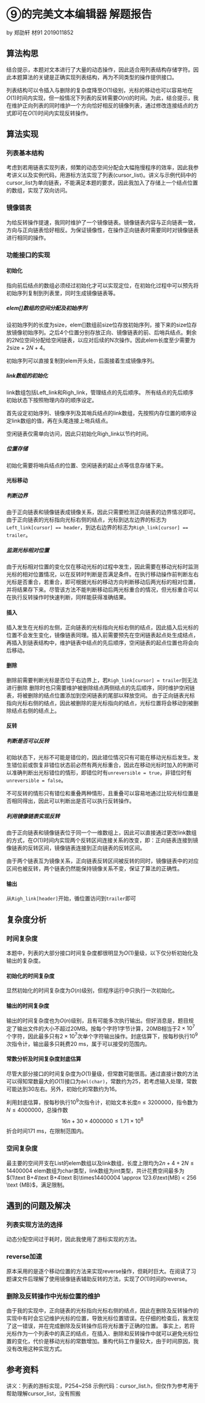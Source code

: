 # ⑨的完美文本编辑器 解题报告
by 郑劭轩 材91 2019011852

## 算法构思

结合提示，本题对文本进行了大量的动态操作，因此适合用列表结构存储字符。因此本题算法的关键是正确实现列表结构，再为不同类型的操作提供接口。

列表结构可以令插入与删除的复杂度降至$O(1)$级别，光标的移动也可以容易地在$O(1)$时间内实现，但一般情况下列表的反转需要$O(n)$的时间。为此，结合提示，我在维护正向列表的同时维护一个方向恰好相反的镜像列表，通过修改连接结点的方式即可在$O(1)$时间内实现反转操作。

## 算法实现

### 列表基本结构
考虑到若用链表实现列表，频繁的动态空间分配会大幅拖慢程序的效率，因此我参考讲义以及实例代码，用游标方法实现了列表(cursor_list)。讲义与示例代码中的cursor_list为单向链表，不能满足本题的要求，因此我加入了存储上一个结点位置的数组，实现了双向访问。

### 镜像链表
为给反转操作提速，我同时维护了一个镜像链表。镜像链表内容与正向链表一致，方向与正向链表恰好相反。为保证镜像性，在操作正向链表时需要同时对镜像链表进行相同的操作。

### 功能接口的实现
#### 初始化

指向前后结点的数组必须经过初始化才可以实现定位，在初始化过程中可以预先将初始序列复制到列表里，同时生成镜像链表等。

##### elem[]数组的空间分配及初始序列
设初始序列的长度为size，elem[]数组前size位存放初始序列，接下来的size位存放镜像初始序列。之后4个位置分别存放正向、镜像链表的前、后哨兵结点。剩余的2N位空间分配给空闲链表，以应对后续的N次操作。因此elem长度至少需要为$2\text{size}+2N+4$。

初始序列可以直接复制到elem开头处，后面接着生成镜像序列。

##### link数组的初始化
link数组包括Left_link和Righ_link，管理结点的先后顺序。
所有结点的先后顺序初始状态下按照物理内存的顺序设定。

首先设定初始序列、镜像序列及其哨兵结点的link数组，先按照内存位置的顺序设定link数组的值，再在头尾连接上哨兵结点。

空闲链表仅需单向访问，因此只初始化Righ_link以节约时间。

##### 位置存储
初始化需要将哨兵结点的位置、空闲链表的起止点等信息存储下来。

#### 光标移动

##### 判断边界
由于正向链表和镜像链表成镜像关系，因此只需要检测正向链表的边界情况即可。由于正向链表的光标指向光标右侧的结点，光标到达左边界的标志为`Left_link[cursor] == header`，到达右边界的标志为`Righ_link[cursor] == trailer`。

##### 监测光标相对位置
由于光标相对位置的变化仅在移动光标的过程中发生，因此需要在移动光标时监测光标的相对位置情况，以在反转时判断是否满足条件。在执行移动操作前判断左右光标是否重合，若重合，即可根据光标的移动方向判断移动后两光标的相对位置，并将结果存下来。尽管该方法不能判断移动后两光标重合的情况，但光标重合可以在执行反转操作时快速判断，同样能获得准确结果。

#### 插入
插入发生在光标的左侧，正向链表的光标指向光标右侧的结点，因此插入后光标的位置不会发生变化，镜像链表同理。插入前需要预先在空闲链表起点处生成结点，再插入到链表结构中，维护链表中结点的先后顺序，空闲链表的起点位置也将会向后移动。


#### 删除

删除前需要判断光标是否位于右边界上，若`Righ_link[cursor] = trailer`则无法进行删除
删除时也只需要维护被删除结点两侧结点的先后顺序，同时维护空闲链表，将被删除的结点位置添加到空闲链表的尾部以释放空间。
由于正向链表光标指向光标右侧的结点，因此被删除的是光标指向的结点，光标位置将会移动到被删除结点右侧的结点上。


#### 反转
##### 判断是否可以反转
初始状态下，光标不可能是错位的，因此错位情况只有可能在移动光标后发生。发生错位前或恢复非错位状态前必然有两光标重合，因此在移动光标时加入的判断可以准确判断出光标错位的情形，即错位时有`unreversible = true`，非错位时有`unreversible = false`。

不可反转的情形只有错位和重叠两种情形，且重叠可以容易地通过比较光标位置是否相同得出，因此可以判断出是否可以执行反转操作。

##### 利用镜像链表实现反转
由于正向链表和镜像链表位于同一个一维数组上，因此可以直接通过更改link数组的方式，在$O(1)$时间内实现两个反转区间连接关系的改变，即：正向链表连接到镜像链表的反转区间，镜像链表连接到正向链表的反转区间。

由于两个链表互为镜像关系，正向链表反转区间被反转的同时，镜像链表中的对应区间也被反转，两个链表仍然能保持镜像关系不变，保证了算法的正确性。

#### 输出
从`Righ_link[header]`开始，循位置访问到`trailer`即可


## 复杂度分析

### 时间复杂度

本题中，列表的大部分接口时间复杂度都很明显为$O(1)$量级，以下仅分析初始化及输出的复杂度。
#### 初始化的时间复杂度
显然初始化的时间复杂度为$O(n)$级别，但程序运行中只执行一次初始化。
#### 输出的时间复杂度
输出的时间复杂度也为$O(n)$级别，且有可能多次执行输出。但好消息是，题目规定了输出文件的大小不超过20MB。按每个字符1字节计算，20MB相当于$2\times 10^7$个字符，因此最多只有$2\times 10^7$次单个字符输出操作。封底估算下，按每秒执行$10^9$次指令计，输出最多只耗费20 ms，属于可以接受的范围内。

#### 常数分析及时间复杂度封底估算
尽管大部分接口的时间复杂度为$O(1)$量级，但常数可能很高。通过直接计数的方法可以得知常数最大的$O(1)$接口为`del(char)`，常数约为25，若考虑输入处理，常数可能达到30左右。另外，初始化的常数约为16。

利用封底估算，按每秒执行$10^9$次指令计，初始文本长度$n \le 3200000$，指令数为$N \le 4000000$，总操作数
$$
16n+30\times4000000\le1.71\times 10^8
$$
折合时间171 ms，在限制范围内。

### 空间复杂度

最主要的空间开支在List的elem数组以及link数组，长度上限均为$2n+4+2N\le14400004$
elem数组为char类型，link数组为int类型，共计花费空间最多为$(1\text B+4\text B+4\text B)\times14400004 \approx 123.6\text{MB} < 256 \text {MB}$，满足限制。
## 遇到的问题及解决

### 列表实现方法的选择
动态分配空间过于耗时，因此我使用了游标实现的方法。
### reverse加速
原本采用的是逐个移动位置的方法来实现reverse操作，但耗时巨大。在阅读了习题课文件后理解了使用镜像链表辅助反转的方法，实现了$O(1)$时间的reverse。
### 删除及反转操作中光标位置的维护
由于我的实现中，正向链表的光标指向光标右侧的结点，因此在删除及反转操作的实现中有时会忘记维护光标的位置，导致光标位置错误。在仔细的检查后，我发现了这一错误，并在完成删除及反转操作后将光标置于正确的位置。
事实上，若将光标作为一个列表中的真正的结点，在插入、删除和反转操作中就可以避免光标位置的变化，代价是移动光标的常数增加。重构代码工作量较大，由于时间原因，我没有改用这种实现方式。

## 参考资料

讲义：列表的游标实现，P254~258
示例代码：cursor_list.h，但仅作为参考用于帮助理解cursor_list，没有照搬